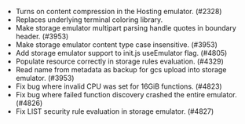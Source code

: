 - Turns on content compression in the Hosting emulator. (#2328)
- Replaces underlying terminal coloring library.
- Make storage emulator multipart parsing handle quotes in boundary header. (#3953)
- Make storage emulator content type case insensitive. (#3953)
- Add storage emulator support to init.js useEmulator flag. (#4805)
- Populate resource correctly in storage rules evaluation. (#4329)
- Read name from metadata as backup for gcs upload into storage emulator. (#3953)
- Fix bug where invalid CPU was set for 16GiB functions. (#4823)
- Fix bug where failed function discovery crashed the entire emulator. (#4826)
- Fix LIST security rule evaluation in storage emulator. (#4827)
